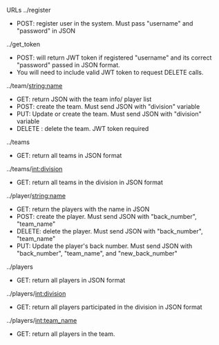 URLs
../register
  - POST: register user in the system. Must pass "username" and "password" in JSON

../get_token
  - POST: will return JWT token if registered "username" and its correct "password" passed in JSON format.
  - You will need to include valid JWT token to request DELETE calls.

../team/<string:name>
  - GET: return JSON with the team info/ player list
  - POST: create the team. Must send JSON with "division" variable
  - PUT: Update or create the team. Must send JSON with "division" variable
  - DELETE : delete the team. JWT token required

../teams
  - GET: return all teams in JSON format

../teams/<int:division>
  - GET: return all teams in the division in JSON format

../player/<string:name>
  - GET: return the players with the name in JSON
  - POST: create the player. Must send JSON with "back_number", "team_name"
  - DELETE: delete the player. Must send JSON with "back_number", "team_name"
  - PUT: Update the player's back number. Must send JSON with "back_number", "team_name", and "new_back_number"

../players
  - GET: return all players in JSON format

../players/<int:division>
  - GET: return all players participated in the division in JSON format

../players/<int:team_name>
  - GET: return all players in the team.
